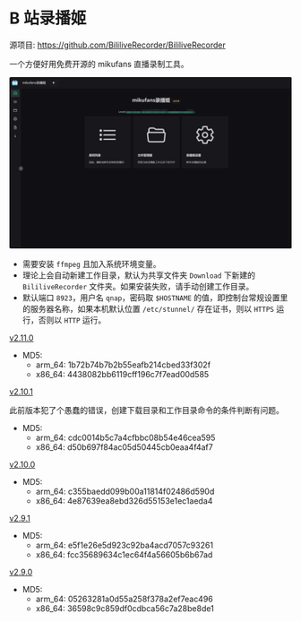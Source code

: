 # B 站录播姬

源项目: <https://github.com/BililiveRecorder/BililiveRecorder>

一个方便好用免费开源的 mikufans 直播录制工具。

![BililiveRecorder](./BililiveRecorder.png)

- 需要安装 `ffmpeg` 且加入系统环境变量。
- 理论上会自动新建工作目录，默认为共享文件夹 `Download` 下新建的 `BililiveRecorder` 文件夹。如果安装失败，请手动创建工作目录。
- 默认端口 `8923`，用户名 `qnap`，密码取 `$HOSTNAME` 的值，即控制台常规设置里的服务器名称，如果本机默认位置 `/etc/stunnel/` 存在证书，则以 `HTTPS` 运行，否则以 `HTTP` 运行。

[v2.11.0](https://github.com/Jay-Young/qpkg/releases/tag/v2.11.0_BililiveRecorder)

- MD5:
  - arm_64: 1b72b74b7b2b55eafb214cbed33f302f
  - x86_64: 4438082bb6119cff196c7f7ead00d585

[v2.10.1](https://github.com/Jay-Young/qpkg/releases/tag/v2.10.1_BililiveRecorder)

此前版本犯了个愚蠢的错误，创建下载目录和工作目录命令的条件判断有问题。

- MD5:
  - arm_64: cdc0014b5c7a4cfbbc08b54e46cea595
  - x86_64: d50b697f84ac05d50445cb0eaa4f4af7

[v2.10.0](https://github.com/Jay-Young/qpkg/releases/tag/v2.10.0_BililiveRecorder)

- MD5:
  - arm_64: c355baedd099b00a11814f02486d590d
  - x86_64: 4e87639ea8ebd326d55153e1ec1aeda4

[v2.9.1](https://github.com/Jay-Young/qpkg/releases/tag/v2.9.1_BililiveRecorder)

- MD5:
  - arm_64: e5f1e26e5d923c92ba4acd7057c93261
  - x86_64: fcc35689634c1ec64f4a56605b6b67ad

[v2.9.0](https://github.com/Jay-Young/qpkg/releases/tag/v2.9.0_BililiveRecorder)

- MD5:
  - arm_64: 05263281a0d55a258f378a2ef7eac496
  - x86_64: 36598c9c859df0cdbca56c7a28be8de1

